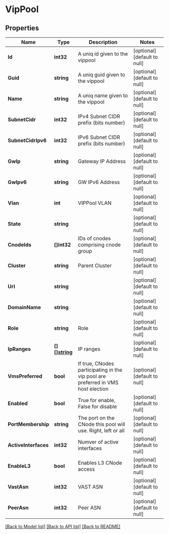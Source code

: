 # VipPool

## Properties
Name | Type | Description | Notes
------------ | ------------- | ------------- | -------------
**Id** | **int32** | A uniq id given to the vippool | [optional] [default to null]
**Guid** | **string** | A uniq guid given to the vippool | [optional] [default to null]
**Name** | **string** | A uniq name given to the vippool | [optional] [default to null]
**SubnetCidr** | **int32** | IPv4 Subnet CIDR prefix (bits number) | [optional] [default to null]
**SubnetCidrIpv6** | **int32** | IPv6 Subnet CIDR prefix (bits number) | [optional] [default to null]
**GwIp** | **string** | Gateway IP Address | [optional] [default to null]
**GwIpv6** | **string** | GW IPv6 Address | [optional] [default to null]
**Vlan** | **int** | VIPPool VLAN | [optional] [default to null]
**State** | **string** |  | [optional] [default to null]
**CnodeIds** | **[]int32** | IDs of cnodes comprising cnode group | [optional] [default to null]
**Cluster** | **string** | Parent Cluster | [optional] [default to null]
**Url** | **string** |  | [optional] [default to null]
**DomainName** | **string** |  | [optional] [default to null]
**Role** | **string** | Role | [optional] [default to null]
**IpRanges** | [**[][]string**](array.md) | IP ranges | [optional] [default to null]
**VmsPreferred** | **bool** | If true, CNodes participating in the vip pool are preferred in VMS host election | [optional] [default to null]
**Enabled** | **bool** | True for enable, False for disable | [optional] [default to null]
**PortMembership** | **string** | The port on the CNode this pool will use. Right, left or all | [optional] [default to null]
**ActiveInterfaces** | **int32** | Numver of active interfaces | [optional] [default to null]
**EnableL3** | **bool** | Enables L3 CNode access | [optional] [default to null]
**VastAsn** | **int32** | VAST ASN | [optional] [default to null]
**PeerAsn** | **int32** | Peer ASN | [optional] [default to null]

[[Back to Model list]](../README.md#documentation-for-models) [[Back to API list]](../README.md#documentation-for-api-endpoints) [[Back to README]](../README.md)

